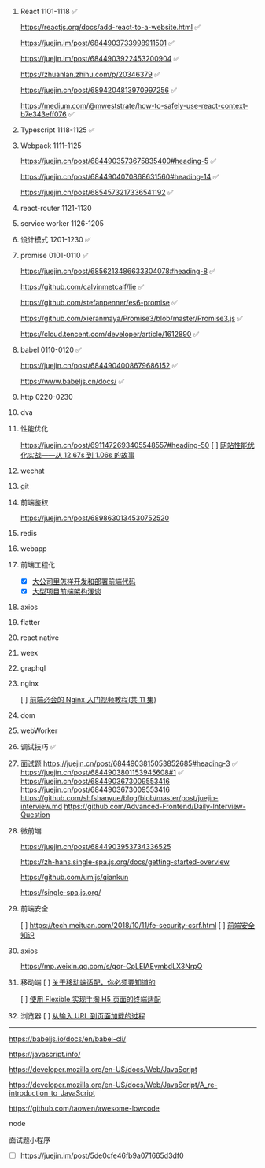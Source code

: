 1. React 1101-1118 ✅

   https://reactjs.org/docs/add-react-to-a-website.html ✅

   https://juejin.im/post/6844903733998911501 ✅

   https://juejin.im/post/6844903922453200904 ✅

   https://zhuanlan.zhihu.com/p/20346379 ✅

   https://juejin.cn/post/6894204813970997256 ✅

   https://medium.com/@mweststrate/how-to-safely-use-react-context-b7e343eff076 ✅

1. Typescript 1118-1125 ✅

1. Webpack 1111-1125

   https://juejin.cn/post/6844903573675835400#heading-5 ✅

   https://juejin.cn/post/6844904070868631560#heading-14 ✅

   https://juejin.cn/post/6854573217336541192 ✅

1. react-router 1121-1130

1. service worker 1126-1205

1. 设计模式 1201-1230 ✅

1. promise 0101-0110 ✅

   https://juejin.cn/post/6856213486633304078#heading-8 ✅

   https://github.com/calvinmetcalf/lie ✅

   https://github.com/stefanpenner/es6-promise ✅

   https://github.com/xieranmaya/Promise3/blob/master/Promise3.js ✅

   https://cloud.tencent.com/developer/article/1612890 ✅

1. babel 0110-0120 ✅

   https://juejin.cn/post/6844904008679686152 ✅

   https://www.babeljs.cn/docs/ ✅

1. http 0220-0230

1. dva

1. 性能优化

   https://juejin.cn/post/6911472693405548557#heading-50
   [ ] [网站性能优化实战——从 12.67s 到 1.06s 的故事](https://juejin.cn/post/6844903655330562062#heading-20)

1. wechat

1. git

1. 前端鉴权

   https://juejin.cn/post/6898630134530752520

1. redis

1. webapp

1. 前端工程化

   - [x] [大公司里怎样开发和部署前端代码](https://www.zhihu.com/question/20790576)
   - [x] [大型项目前端架构浅谈](https://juejin.cn/post/6844903853859536903#heading-32)

1. axios

1. flatter

1. react native

1. weex

1. graphql

1. nginx

   [ ] [前端必会的 Nginx 入门视频教程(共 11 集)
   ](https://juejin.cn/post/6844903701459501070)

1. dom

1. webWorker

1. 调试技巧 ✅

1. 面试题
   https://juejin.cn/post/6844903815053852685#heading-3 ✅
   https://juejin.cn/post/6844903801153945608#1 ✅
   https://juejin.cn/post/6844903673009553416
   https://juejin.cn/post/6844903673009553416
   https://github.com/shfshanyue/blog/blob/master/post/juejin-interview.md
   https://github.com/Advanced-Frontend/Daily-Interview-Question

1. 微前端

   https://juejin.cn/post/6844903953734336525

   https://zh-hans.single-spa.js.org/docs/getting-started-overview

   https://github.com/umijs/qiankun

   https://single-spa.js.org/

1. 前端安全

   [ ] https://tech.meituan.com/2018/10/11/fe-security-csrf.html
   [ ] [前端安全知识](https://juejin.cn/post/6844903502968258574)

1. axios

   https://mp.weixin.qq.com/s/gqr-CpLEIAEymbdLX3NrpQ

1. 移动端
   [ ] [关于移动端适配，你必须要知道的](https://juejin.cn/post/6844903845617729549#heading-11)

   [ ] [使用 Flexible 实现手淘 H5 页面的终端适配](https://github.com/amfe/article/issues/17)

1. 浏览器
   [ ] [从输入 URL 到页面加载的过程](https://zhuanlan.zhihu.com/p/34453198?group_id=957277540147056640)

---

https://babeljs.io/docs/en/babel-cli/

https://javascript.info/

https://developer.mozilla.org/en-US/docs/Web/JavaScript

https://developer.mozilla.org/en-US/docs/Web/JavaScript/A_re-introduction_to_JavaScript

https://github.com/taowen/awesome-lowcode

node

面试题小程序

- [ ] https://juejin.im/post/5de0cfe46fb9a071665d3df0
